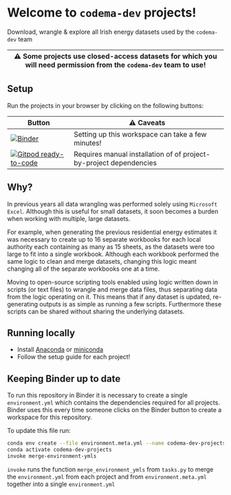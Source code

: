 # Welcome to `codema-dev` projects!

Download, wrangle & explore all Irish energy datasets used by the `codema-dev` team

| ⚠️ Some projects use closed-access datasets for which you will need permission from the `codema-dev` team to use! |
|--------------------------------------------------------------------------------------|

## Setup

Run the projects in your browser by clicking on the following buttons:

| Button | ⚠️ Caveats |
| --- | --- |
| [![Binder](https://mybinder.org/badge_logo.svg)](https://mybinder.org/v2/gh/codema-dev/projects/main) | Setting up this workspace can take a few minutes! |
| [![Gitpod ready-to-code](https://img.shields.io/badge/Gitpod-ready--to--code-908a85?logo=gitpod)](https://gitpod.io/#https://github.com/codema-dev/projects) | Requires manual installation of of project-by-project dependencies |

## Why?

In previous years all data wrangling was performed solely using `Microsoft Excel`.   Although this is useful for small datasets, it soon becomes a burden when working with multiple, large datasets.

For example, when generating the previous residential energy estimates it was necessary to create up to 16 separate workbooks for each local authority each containing as many as 15 sheets, as the datasets were too large to fit into a single workbook.  Although each workbook performed the same logic to clean and merge datasets, changing this logic meant changing all of the separate workbooks one at a time.

Moving to open-source scripting tools enabled using logic written down in scripts (or text files) to wrangle and merge data files, thus separating data from the logic operating on it.  This means that if any dataset is updated, re-generating outputs is as simple as running a few scripts.  Furthermore these scripts can be shared without sharing the underlying datasets.  

## Running locally

- Install [Anaconda](https://docs.anaconda.com/anaconda/install/index.html) or [miniconda](https://github.com/conda-forge/miniforge)
- Follow the setup guide for each project!

## Keeping Binder up to date

To run this repository in Binder it is necessary to create a single `environment.yml` which contains the dependencies required for all projects.  Binder uses this every time someone clicks on the Binder button to create a workspace for this repository.

To update this file run:

```bash
conda env create --file environment.meta.yml --name codema-dev-projects
conda activate codema-dev-projects
invoke merge-environment-ymls
```

`invoke` runs the function `merge_environment_ymls` from `tasks.py` to merge the `environment.yml` from each project and from `environment.meta.yml` together into a single `environment.yml` 
